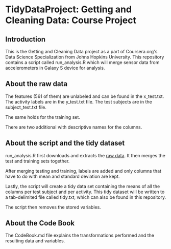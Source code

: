 TidyDataProject: Getting and Cleaning Data: Course Project
==========================================================

Introduction
------------

This is the Getting and Cleaning Data project as a part of Coursera.org's Data Science Specialization from Johns Hopkins University.  This repository contains a script called run_analysis.R which will merge sensor data from accelerometers in Galaxy S device for analysis.

About the raw data
------------------

The features (561 of them) are unlabeled and can be found in the x_test.txt. 
The activity labels are in the y_test.txt file.
The test subjects are in the subject_test.txt file.

The same holds for the training set.

There are two additional with descriptive names for the columns.

About the script and the tidy dataset
-------------------------------------
run_analysis.R first downloads and extracts the [raw data](https://d396qusza40orc.cloudfront.net/getdata%2Fprojectfiles%2FUCI%20HAR%20Dataset.zip). It then merges the test and training sets together.

After merging testing and training, labels are added and only columns that have to do with mean and standard deviation are kept.

Lastly, the script will create a tidy data set containing the means of all the columns per test subject and per activity.
This tidy dataset will be written to a tab-delimited file called tidy.txt, which can also be found in this repository.

The script then removes the stored variables. 

About the Code Book
-------------------
The CodeBook.md file explains the transformations performed and the resulting data and variables.
